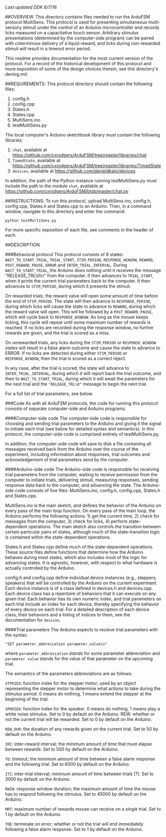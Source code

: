 *Last updated DDK 6/7/16*

##OVERVIEW: 
This directory contains files needed to run the ArduFSM protocol MultiSens. This protocol is used for presenting simultaneous multi-sensory stimuli under the control of an Arduino microcontroller and records licks measured on a capacitative touch sensor. Arbitrary stimulus presentations (determined by the computer-side program) can be paired with coterminous delivery of a liquid reward, and licks during non-rewarded stimuli will result in a timeout error period. 

This readme provides documentation for the most current version of the protocol. For a record of the historical development of this protocol and more exposition of some of the design choices therein, see this directory's devlog.md.


##REQUIREMENTS:
This protocol directory should contain the following files:
   1. config.h
   2. config.cpp
   3. States.h
   4. States.cpp
   5. MultiSens.ino
   6. testMultiSens.py
  
The local computer's Arduino sketchbook library must contain the following libraries:
  1. `chat`, available at https://github.com/cxrodgers/ArduFSM/tree/master/libraries/chat
  2. `TimedState`, available at https://github.com/cxrodgers/ArduFSM/tree/master/libraries/TimedState
  3. `devices`, available at https://github.com/danieldkato/devices

In addition, the path of the Python instance running testMultiSens.py must include the path to the module `chat`, available at https://github.com/cxrodgers/ArduFSM/blob/master/chat.py


##INSTRUCTIONS:
To run this protocol, upload MultiSens.ino, config.h, config.cpp, States.h and States.cpp to an Arduino. Then, in a command window, navigate to this directory and enter the command:

`python testMultiSens.py`

For more specific exposition of each file, see comments in the header of each.


##DESCRIPTION

###Behavioral protocol
This protocol consists of 8 states: `WAIT_TO_START_TRIAL`, `TRIAL_START`, `STIM_PERIOD`, `RESPONSE_WINDOW`, `REWARD`, `POST_REWARD_PAUSE`, `ERROR` and `INTER_TRIAL_INTERVAL`. During `WAIT_TO_START_TRIAL`, the Arduino does nothing until it receives the message "RELEASE_TRL\0\n" from the computer. It then advances to `TRIAL_START`, when it prints the current trial parameters back to the computer. It then advances to `STIM_PERIOD`, during which it presents the stimuli. 
 
On rewarded trials, the reward valve will open some amount of time before the end of `STIM_PERIOD`. The state will then advance to `RESPONSE_PERIOD`, during which licks will cause the state to advance to `REWARD`, during which the reward valve will open. This will be followed by a `POST_REWARD_PAUSE`, which will cycle back to `RESPONSE_WINDOW`. As long as the mouse keeps licking, this cycle will repeat until some maximum number of rewards is reached. If no licks are recorded during the response window, no further rewards are given, and the trial is scored as a miss. 

On unrewarded trials, any licks during the `STIM_PERIOD` or `RESPONSE_WINDOW` states will result in a false alarm outcome and cause the state to advance to ERROR. If no licks are detected during either `STIM_PERIOD` or `RESPONSE_WINDOW`, then the trial is scored as a correct reject. 
 
In any case, after the trial is scored, the state will advance to `INTER_TRIAL_INTERVAL`, during which it will report back the trial outcome, and then to `WAIT_TO_START_TRIAL`, during which it will await the parameters for the next trial and the `"RELEASE_TRL\0"` message to begin the next trial.

For a full list of trial parameters, see below. 

###Code
As with all ArduFSM protocols, the code for running this protocol consists of separate computer-side and Arduino programs. 

####Computer-side code
The computer-side code is responsible for choosing and sending trial parameters to the Arduino and giving it the signal to initiate each trial (see below for detailed syntax and semantics). In this protocol, the computer-side code is comprised entirely of testMultiSens.py.

In addition, the computer-side code will save to disk a file containing all messages received back from the Arduino over the course of the experiment, including information about responses, trial outcomes and acknowledgement of trial parameters send by the computer.  

####Arduino-side code
The Arduino-side code is responsible for receiving trial parameters from the computer, waiting to receive permission from the computer to initiate trials, delivering stimuli, measuring responses, sending response data back to the computer, and advancing the state. The Arduino-side code consists of five files: MultiSens.ino, config.h, config.cpp, States.h and States.cpp. 

MultiSens.ino is the main sketch, and defines the behavior of the Arduino on every pass of the main loop function. On every pass of the main loop, the Arduino performs the following actions: 1) get the current time, 2) check for messages from the computer, 3) check for licks, 4) perform state-dependent operations. The main sketch also controls the transition between certain particular pairs of states, although much of the state-transition logic is contained within the state-dependent operations.  

States.h and States.cpp define much of the state-dependent operations. These source files define functions that determine how the Arduino behaves during most states, which also includes most of the logic for advancing states. It is agnostic, however, with respect to what hardware is actually controlled by the Arduino.

config.h and config.cpp define individual device instances (e.g., steppers, speakers) that will be controlled by the Arduino on the current experiment. Each device instance is of a class defined in devices.h and devices.cpp. Each device class has a repertoire of behaviors that it can execute on any given trial. Each behavior has its own numeric index, and trial parameters on each trial include an index for each device, thereby specifying the behavior of every device on each trial. For a detailed description of each device class, their behaviors and a listing of indices to them, see the documentation for `devices`.         

####Trial parameters
The Arduino expects to receive trial parameters with the syntax:

`"SET parameter_abbreviation parameter_value\n"`

where `parameter_abbreviation` stands for some parameter abbreviation and `parameter value` stands for the value of that parameter on the upcoming trial.

The semantics of the parameters abbreviations are as follows:
 
`STPRIDX`: function index for the stepper motor; used by an object representing the stepper motor to determine what actions to take during the stimulus period. 0 means do nothing, 1 means extend the stepper at the beginning of the trial. 

`SPKRIDX`: function index for the speaker. 0 means do nothing, 1 means play a white noise stimulus. Set to 0 by default on the Arduino. REW: whether or not the current trial will be rewarded. Set to 0 by default on the Arduino.

`REW_DUR`: the duration of any rewards given on the current trial. Set to 50 by default on the Arduino.

`IRI`: inter-reward interval; the minimum amount of time that must elapse between rewards. Set to 500 by default on the Arduino. 

`TO`: timeout; the minimum amount of time between a false alarm response and the following trial. Set to 6000 by default on the Arduino.

`ITI`: inter-trial interval; minimum amount of time between trials [?]. Set to 3000 by default on the Arduino.

`RWIN`: response window duration; the maximum amount of time the mouse has to respond following the stimulus. Set to 45000 by default on the Arduino.
 
`MRT`: maximum number of rewards mouse can receive on a single trial. Set to 1 by default on the Arduino.

`TOE`: terminate on error; whether or not the trial will end immediately following a false alarm response. Set to 1 by default on the Arduino. 

     

         

